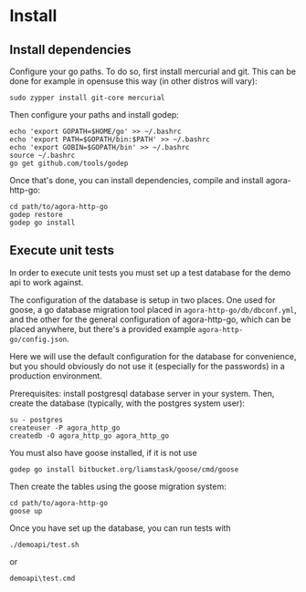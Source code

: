 # Install

## Install dependencies

Configure your go paths. To do so, first install mercurial and git. This can
be done for example in opensuse this way (in other distros will vary):

    sudo zypper install git-core mercurial

Then configure your paths and install godep:

    echo 'export GOPATH=$HOME/go' >> ~/.bashrc
    echo 'export PATH=$GOPATH/bin:$PATH' >> ~/.bashrc
    echo 'export GOBIN=$GOPATH/bin' >> ~/.bashrc
    source ~/.bashrc
    go get github.com/tools/godep

Once that's done, you can install dependencies, compile and install agora-http-go:

    cd path/to/agora-http-go
    godep restore
    godep go install

## Execute unit tests

In order to execute unit tests you must set up a test database for the demo api to work against.

The configuration of the database is setup in two places. One used for
goose, a go database migration tool placed in `agora-http-go/db/dbconf.yml`, and the
other for the general configuration of agora-http-go, which can be placed anywhere,
but there's a provided example `agora-http-go/config.json`.

Here we will use the default configuration for the database for convenience,
but you should obviously do not use it (especially for the passwords) in a
production environment.

Prerequisites: install postgresql database server in your system. Then, create
the database (typically, with the postgres system user):

    su - postgres
    createuser -P agora_http_go
    createdb -O agora_http_go agora_http_go

You must also have goose installed, if it is not use

    godep go install bitbucket.org/liamstask/goose/cmd/goose

Then create the tables using the goose migration system:

    cd path/to/agora-http-go
    goose up

Once you have set up the database, you can run tests with

    ./demoapi/test.sh

or

    demoapi\test.cmd